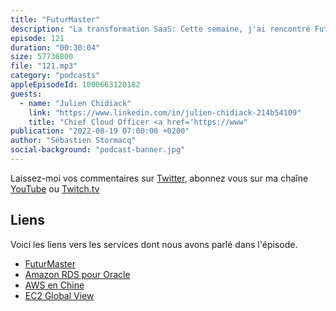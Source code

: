 ```yaml
---
title: "FuturMaster"
description: "La transformation SaaS: Cette semaine, j'ai rencontré FuturMaster, un éditeur de logiciels pour gèrer vos Supply Chains.  Comment changer d'un modèle traditionnel manuel vers un modèle SaaS avec de l'automatisation et du self-service ? Pourquoi cette entreprise globale choisit AWS - la capacité de fournir des bases de données managées sous Oracle et de déployer en Chine ont été des facteurs clés. On y parle aussi de la transformation de politique et philosophique des métiers de la finance et comment cela affecte la facturation. 'Une migration cloud n'est pas que technique, c'est une transformation complète de l'entreprise'. Une fois dans le cloud, l'exploration de nouvelles fonctionalités comme AWS Lambda permet de paraliser des calculs et ainsi les réduire de 4h à quelques minutes."
episode: 121
duration: "00:30:04"
size: 57736800
file: "121.mp3"
category: "podcasts"
appleEpisodeId: 1000663120182
guests:
  - name: "Julien Chidiack"
    link: "https://www.linkedin.com/in/julien-chidiack-214b54109"
    title: "Chief Cloud Officer <a href='https://www"
publication: "2022-08-19 07:00:00 +0200"
author: "Sébastien Stormacq"
social-background: "podcast-banner.jpg"
---
```


Laissez-moi vos commentaires sur [Twitter](https://twitter.com/sebsto), abonnez vous sur ma chaîne [YouTube](https://www.youtube.com/sebsto) ou [Twitch.tv](https://www.twitch.tv/sebAWS)

## Liens

Voici les liens vers les services dont nous avons parlé dans l'épisode.

- [FuturMaster](https://www.futurmaster.com/)
- [Amazon RDS pour Oracle](https://docs.aws.amazon.com/AmazonRDS/latest/UserGuide/CHAP_Oracle.html)
- [AWS en Chine](https://www.amazonaws.cn/en/about-aws/china/)
- [EC2 Global View](https://docs.aws.amazon.com/AWSEC2/latest/UserGuide/Using_Filtering.html#global-view)